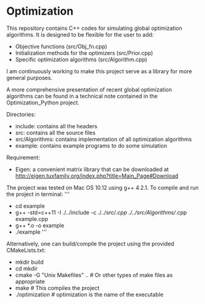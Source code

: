 # Optimization

This repository contains C++ codes for simulating global optimization algorithms. 
It is designed to be flexible for the user to add:
  + Objective functions (src/Obj_fn.cpp)
  + Initialization methods for the optimizers (src/Prior.cpp)
  + Specific optimization algorithms (src/Algorithm.cpp)

I am continuously working to make this project serve as a library for more general purposes. 

A more comprehensive presentation of recent global optimization algorithms can be found in a technical note contained in the Optimization_Python project. 


Directories:
  + include: contains all the headers
  + src: contains all the source files
  + src/Algorithms: contains implementation of all optimization algorithms
  + example: contains example programs to do some simulation
 
Requirement:
  + Eigen: a convenient matrix library that can be downloaded at http://eigen.tuxfamily.org/index.php?title=Main_Page#Download
 
The project was tested on Mac OS 10.12 using g++ 4.2.1. 
To compile and run the project in terminal: 
'''
  + cd example
  + g++ -std=c++11 -I ./../include -c ./../src/*.cpp ./../src/Algorithms/*.cpp example.cpp
  + g++ *.o -o example
  + ./example
'''

Alternatively, one can build/compile the project using the provided CMakeLists.txt:
  + mkdir build
  + cd mkdir 
  + cmake -G "Unix Makefiles" .. # Or other types of make files as appropriate
  + make # This compiles the project
  + ./optimization # optimization is the name of the executable
